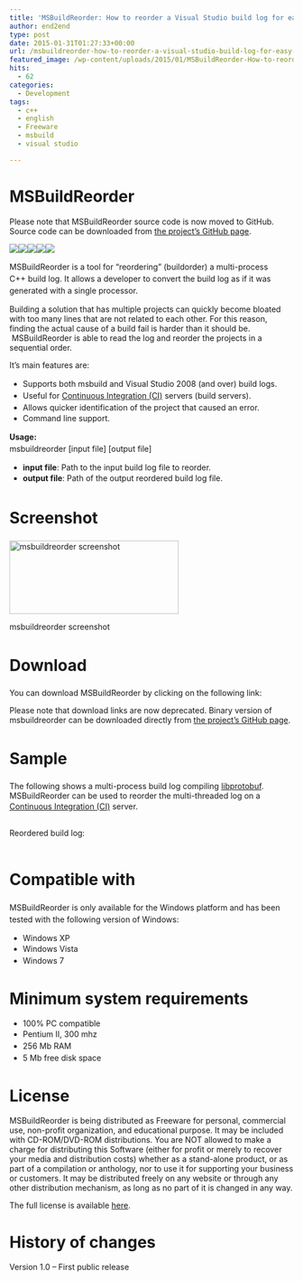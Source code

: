 ```yaml
---
title: 'MSBuildReorder: How to reorder a Visual Studio build log for easy reading'
author: end2end
type: post
date: 2015-01-31T01:27:33+00:00
url: /msbuildreorder-how-to-reorder-a-visual-studio-build-log-for-easy-reading/
featured_image: /wp-content/uploads/2015/01/MSBuildReorder-How-to-reorder-a-Visual-Studio-build-log-for-easy-reading-672x378.png
hits:
  - 62
categories:
  - Development
tags:
  - c++
  - english
  - Freeware
  - msbuild
  - visual studio

---
```

# <span id="MSBuildReorder">MSBuildReorder</span>

<p class="postedit">
  Please note that MSBuildReorder source code is now moved to GitHub. Source code can be downloaded from <a href="http://github.com/end2endzone/msbuildreorder">the project&#8217;s GitHub page</a>.
</p>

![][1]![][2]![][3]![][4]![][5] 

<span style="line-height: 1.5;">MSBuildReorder is a tool for &#8220;reordering&#8221; (buildorder) a multi-process C++ build log. It allows a developer to convert the build log as if it was generated with a single processor.</span><!--more-->

Building a solution that has multiple projects can quickly become bloated with too many lines that are not related to each other. For this reason, finding the actual cause of a build fail is harder than it should be.  MSBuildReorder is able to read the log and reorder the projects in a sequential order.

It&#8217;s main features are:

  * <span style="line-height: 1.5;">Supports both msbuild and Visual Studio 2008 (and over) build logs.</span>
  * <span style="line-height: 1.5;">Useful for <a href="http://en.wikipedia.org/wiki/Continuous_integration">Continuous Integration (CI)</a> servers (build servers).</span>
  * <span style="line-height: 1.5;">Allows quicker identification of the project that caused an error.</span>
  * Command line support.

<span style="line-height: 1.5;"><strong>Usage:<br /> </strong></span><span style="line-height: 1.5;">msbuildreorder [input file] [output file]</span>

  * **input file**: Path to the input build log file to reorder.
  * **<span style="line-height: 1.5;">output file</span>**: Path of the output reordered build log file.

# <span id="Screenshot"><span style="line-height: 1.5;">Screenshot</span></span>

<div id="attachment_641" style="width: 310px" class="wp-caption alignnone">
  <a href="http://www.end2endzone.com/wp-content/uploads/2015/01/msbuildreorder-screenshot.png"><img aria-describedby="caption-attachment-641" loading="lazy" class="size-medium wp-image-641" src="http://www.end2endzone.com/wp-content/uploads/2015/01/msbuildreorder-screenshot-300x130.png" alt="msbuildreorder screenshot" width="300" height="130" srcset="http://www.end2endzone.com/wp-content/uploads/2015/01/msbuildreorder-screenshot-300x130.png 300w, http://www.end2endzone.com/wp-content/uploads/2015/01/msbuildreorder-screenshot-150x65.png 150w, http://www.end2endzone.com/wp-content/uploads/2015/01/msbuildreorder-screenshot-672x291.png 672w, http://www.end2endzone.com/wp-content/uploads/2015/01/msbuildreorder-screenshot.png 773w" sizes="(max-width: 300px) 100vw, 300px" /></a>
  
  <p id="caption-attachment-641" class="wp-caption-text">
    msbuildreorder screenshot
  </p>
</div>

# <span id="Download"><span style="line-height: 1.5;">Download</span></span>

You can download MSBuildReorder by clicking on the following link:

<p class="pleasenote" data-pleasenote="true">
  Please note that download links are now deprecated. Binary version of msbuildreorder can be downloaded directly from <a href="http://github.com/end2endzone/msbuildreorder/releases">the project&#8217;s GitHub page</a>.
</p>

# <span id="Sample"><span style="line-height: 1.5;">Sample</span></span>

The following shows a multi-process build log compiling [libprotobuf][6]. MSBuildReorder can be used to reorder the multi-threaded log on a <span style="line-height: 1.5;"><a href="http://en.wikipedia.org/wiki/Continuous_integration">Continuous Integration (CI)</a></span> server.

<pre title="lib protobuf normal build log" class="lang:c++ decode:true " data-url="/wp-content/uploads/2015/01/libprotobuf.build_.log"></pre>

Reordered build log:

<pre title="lib protobuf ordered build log" class="lang:default decode:true " data-url="/wp-content/uploads/2015/01/libprotobuf.buildorder.log"></pre>

# <span id="Compatible_with"><span style="line-height: 1.5;">Compatible with</span></span>

<span style="line-height: 1.5;">MSBuildReorder is only available for the Windows platform and has been tested with the following version of Windows:</span>

  * Windows XP
  * <span style="text-align: justify; line-height: 1.5;">Windows Vista</span>
  * <span style="text-align: justify; line-height: 1.5;">Windows 7</span>

# <span id="Minimum_system_requirements">Minimum system requirements</span>

  * 100% PC compatible
  * <span style="text-align: justify; line-height: 1.5;">Pentium II, 300 mhz</span>
  * <span style="text-align: justify; line-height: 1.5;">256 Mb RAM</span>
  * <span style="text-align: justify; line-height: 1.5;">5 Mb free disk space</span>

# <span id="License">License</span>

<span lang="EN-US">MSBuildReorder is being distributed as Freeware for personal, commercial use, non-profit organization, and educational purpose. It may be included with CD-ROM/DVD-ROM distributions. You are NOT allowed to make a charge for distributing this Software (either for profit or merely to recover your media and distribution costs) whether as a stand-alone product, or as part of a compilation or anthology, nor to use it for supporting your business or customers. It may be distributed freely on any website or through any other distribution mechanism, as long as no part of it is changed in any way.</span>

The full license is available [here][7].

# <span id="History_of_changes">History of changes</span>

Version 1.0 &#8211; First public release

 [1]: https://img.shields.io/badge/License-MIT-yellow.svg
 [2]: https://img.shields.io/github/release/end2endzone/msbuildreorder.svg
 [3]: https://ci.appveyor.com/api/projects/status/911ry08o97ubv506/branch/master?svg=true
 [4]: https://img.shields.io/appveyor/tests/end2endzone/msbuildreorder/master.svg
 [5]: https://img.shields.io/github/downloads/end2endzone/msbuildreorder/total.svg
 [6]: http://code.google.com/p/protobuf/
 [7]: http://www.end2endzone.com/wp-content/uploads/2015/01/MSBuildReorder-EULA.htm